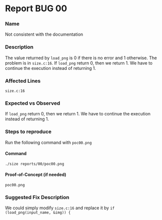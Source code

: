 # Report BUG 00

### Name
Not consistent with the documentation

### Description
The value returned by `load_png` is 0 if there is no error and 1 otherwise. The problem is in `size.c:16`.
If `load_png` return 0, then we return 1. We have to continue the execution instead of returning 1.

### Affected Lines
`size.c:16`

### Expected vs Observed
If `load_png` return 0, then we return 1. We have to continue the execution instead of returning 1.

### Steps to reproduce
Run the following command with `poc00.png`

#### Command
`./size reports/00/poc00.png`

#### Proof-of-Concept (if needed)
`poc00.png`

### Suggested Fix Description
We could simply modify  `size.c:16` and replace it by `if (load_png(input_name, &img)) {`
